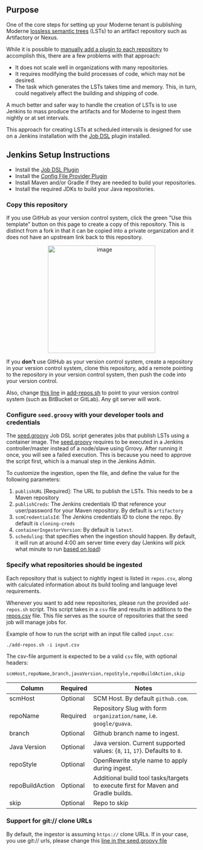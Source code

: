 ## Purpose

One of the core steps for setting up your Moderne tenant is publishing Moderne [lossless semantic trees](https://docs.moderne.io/concepts/lossless-semantic-trees) (LSTs) to an artifact repository such as Artifactory or Nexus. 

While it is possible to [manually add a plugin to each repository](https://docs.moderne.io/how-to/integrating-private-code) to accomplish this, there are a few problems with that approach:
* It does not scale well in organizations with many repositories.
* It requires modifying the build processes of code, which may not be desired.
* The task which generates the LSTs takes time and memory. This, in turn, could negatively affect the building and shipping of code.

A much better and safer way to handle the creation of LSTs is to use Jenkins to mass produce the artifacts and for Moderne to ingest them nightly or at set intervals. 

This approach for creating LSTs at scheduled intervals is designed for use on a Jenkins installation with the [Job DSL](https://plugins.jenkins.io/job-dsl) plugin installed.

## Jenkins Setup Instructions

- Install the [Job DSL Plugin](https://plugins.jenkins.io/job-dsl)
- Install the [Config File Provider Plugin](https://plugins.jenkins.io/config-file-provider)
- Install Maven and/or Gradle if they are needed to build your repositories. 
- Install the required JDKs to build your Java repositories.

### Copy this repository

If you use GitHub as your version control system, click the green "Use this template" button on this page to create a copy of this repository. This is distinct from a fork in that it can be copied into a private organization and it does not have an upstream link back to this repository.

<p align="center">
  <img width="284" alt="image" src="https://user-images.githubusercontent.com/1697736/189235703-0b7c1dcd-1e73-43f1-81d9-a39c617449c4.png">
</p>

If you **don't** use GitHub as your version control system, create a repository in your version control system, clone this repository, add a remote pointing to the repository in your version control system, then push the code into your version control.

Also, change [this line](https://github.com/moderneinc/enterprise-jenkins-ingest/blob/main/add-repos.sh#L76) in [add-repos.sh](https://github.com/moderneinc/enterprise-jenkins-ingest/blob/main/add-repos.sh) to point to your version control system (such as BitBucket or GitLab). Any git server will work.

### Configure `seed.groovy` with your developer tools and credentials

The [seed.groovy](/seed.groovy) Job DSL script generates jobs that publish LSTs using a container image. 
The [seed.groovy](/seed.groovy) requires to be executed in a Jenkins controller/master instead of a node/slave using Grrovy. 
After running it once, you will see a failed execution. This is because you need to approve the script first, which is a manual 
step in the Jenkins Admin.

To customize the ingestion, open the file, and define the value for the following parameters:

1. `publishURL` [Required]: The URL to publish the LSTs. This needs to be a Maven repository
2. `publishCreds`: The Jenkins credentials ID that reference your user/password for your Maven repository. By default is `artifactory`
3. `scmCredentialsId`: The Jenkins credentials ID to clone the repo. By default is `cloning-creds`
4. `containerIngestorVersion`: By default is `latest`.
6. `scheduling`: that specifies when the ingestion should happen. By default, it will run at around 4:00 am server time every day (Jenkins will pick what minute to run [based on load](https://stackoverflow.com/questions/26383778/spread-load-evenly-by-using-h-rather-than-5))

### Specify what repositories should be ingested

Each repository that is subject to nightly ingest is listed in `repos.csv`, along with calculated information 
about its build tooling and language level requirements. 

Whenever you want to add new repositories, please run the provided `add-repos.sh` script. This script takes in a `csv` file and results in additions to the [repos.csv](/repos.csv) file. This file serves as the source of repositories that the seed job will manage jobs for. 

Example of how to run the script with an input file called `input.csv`:

`./add-repos.sh -i input.csv`

The csv-file argument is expected to be a valid `csv` file, with optional headers:

`scmHost,repoName,branch,javaVersion,repoStyle,repoBuildAction,skip`

| Column          | Required | Notes                                                                             |
|-----------------|----------|-----------------------------------------------------------------------------------|
| scmHost         | Optional | SCM Host. By default `github.com`.                                                |
| repoName        | Required | Repository Slug with form `organization/name`, i.e. `google/guava`.               |
| branch          | Optional | Github branch name to ingest.                                                     |
| Java Version    | Optional | Java version. Current supported values: {`8`, `11`, `17`}. Defaults to `8`.       |
| repoStyle       | Optional | OpenRewrite style name to apply during ingest.                                    |
| repoBuildAction | Optional | Additional build tool tasks/targets to execute first for Maven and Gradle builds. |
| skip            | Optional | Repo to skip                                                                      |

### Support for git:// clone URLs

By default, the ingestor is assuming `https://` clone URLs. If in your case, you use git:// urls, please change this [line in the seed.groovy file](https://github.com/moderneinc/enterprise-jenkins-ingest/blob/main/seed.groovy#L55)
